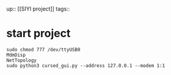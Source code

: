 up:: [[SIYI project]]
tags:: 

# start project

```
sudo chmod 777 /dev/ttyUSB0
MdmDisp
NetTopology
sudo python3 cursed_gui.py --address 127.0.0.1 --modem 1:1
```
